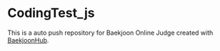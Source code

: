 # CodingTest_js
This is a auto push repository for Baekjoon Online Judge created with [BaekjoonHub](https://github.com/BaekjoonHub/BaekjoonHub).
